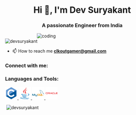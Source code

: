 <h1 align="center">Hi 👋, I'm Dev Suryakant</h1>
<h3 align="center">A passionate Engineer from India</h3>

<img align="right" alt="coding" width="400" src="https://media.tenor.com/LcbB94yg5l8AAAAC/kratos-god-of-war.gif">

<p align="left"> <img src="https://komarev.com/ghpvc/?username=devsuryakant&label=Profile%20views&color=0e75b6&style=flat" alt="devsuryakant" /> </p>

- 📫 How to reach me **clkoutgamer@gmail.com**

<h3 align="left">Connect with me:</h3>
<p align="left">
</p>

<h3 align="left">Languages and Tools:</h3>
<p align="left"> <a href="https://www.cprogramming.com/" target="_blank" rel="noreferrer"> <img src="https://raw.githubusercontent.com/devicons/devicon/master/icons/c/c-original.svg" alt="c" width="40" height="40"/> </a> <a href="https://www.java.com" target="_blank" rel="noreferrer"> <img src="https://raw.githubusercontent.com/devicons/devicon/master/icons/java/java-original.svg" alt="java" width="40" height="40"/> </a> <a href="https://www.mysql.com/" target="_blank" rel="noreferrer"> <img src="https://raw.githubusercontent.com/devicons/devicon/master/icons/mysql/mysql-original-wordmark.svg" alt="mysql" width="40" height="40"/> </a> <a href="https://www.oracle.com/" target="_blank" rel="noreferrer"> <img src="https://raw.githubusercontent.com/devicons/devicon/master/icons/oracle/oracle-original.svg" alt="oracle" width="40" height="40"/> </a> </p>

<p>&nbsp;<img align="center" src="https://github-readme-stats.vercel.app/api?username=devsuryakant&show_icons=true&locale=en" alt="devsuryakant" /></p>
